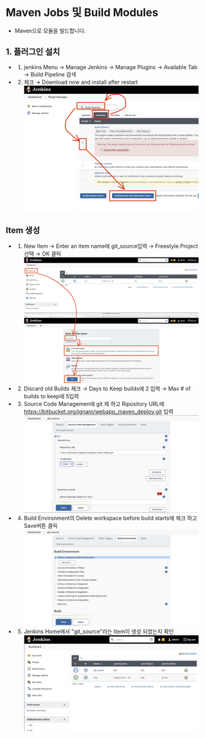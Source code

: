 # Maven Jobs 및 Build Modules
* Maven으로 모듈을 빌드합니다.

## 1. 플러그인 설치
* 1. jenkins Menu → Manage Jenkins → Manage Plugins → Available Tab → Build Pipeline 검색
* 2. 체크 → Download now and install after restart
![](img/1.png)

## Item 생성
* 1. New Item → Enter an item name에 git_source입력 → Freestyle Project 선택 → OK 클릭
![](img/2.png)

* 2. Discard old Builds 체크 → Days to Keep builds에 2 입력 → Max # of builds to keep에 5입력

* 3. Source Code Managemen에 git 체 하고 Ripository URL에 https://bitbucket.org/jgnam/webapp_maven_deploy.git 입력
![](img/3.png)

* 4. Build Environment의 Delete workspace before build starts에 체크 하고 Save버튼 클릭
![](img/4.png)

* 5. Jenkins Home에서 "git_source"라는 Item이 생성 되었는지 확인
![](img/5.png)

